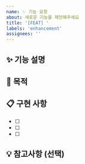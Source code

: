 ```yaml
---
name: ✨ 기능 요청
about: 새로운 기능을 제안해주세요
title: '[FEAT] '
labels: 'enhancement'
assignees: ''
---
```


## ✨ 기능 설명

<!-- 어떤 기능을 추가하고 싶은지 명확하게 설명해주세요 -->

## 🎯 목적

<!-- 이 기능이 왜 필요한지, 어떤 문제를 해결하는지 설명해주세요 -->

## 📋 구현 사항

<!-- 구현해야 할 사항을 체크리스트로 작성해주세요 -->
- [ ]
- [ ]
- [ ]

## 💡 참고사항 (선택)

<!-- API 명세, DB 변경사항, 테스트 계획, 참고 자료 등 추가 정보가 있다면 자유롭게 작성해주세요 -->
